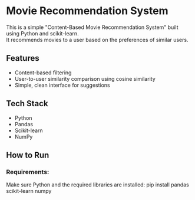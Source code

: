 # Movie Recommendation System

This is a simple "Content-Based Movie Recommendation System" built using Python and scikit-learn.  
It recommends movies to a user based on the preferences of similar users.

## Features
- Content-based filtering
- User-to-user similarity comparison using cosine similarity
- Simple, clean interface for suggestions

## Tech Stack
- Python
- Pandas
- Scikit-learn
- NumPy

## How to Run

### Requirements:
Make sure Python and the required libraries are installed:
pip install pandas scikit-learn numpy
